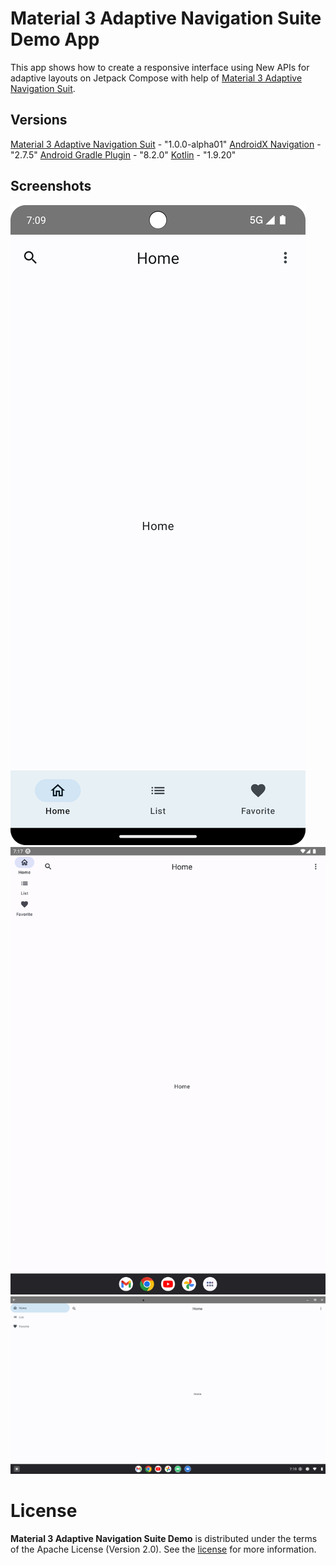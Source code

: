 Material 3 Adaptive Navigation Suite Demo App
==================

This app shows how to create a responsive interface using New APIs for adaptive layouts on Jetpack Compose with help of [Material 3 Adaptive Navigation Suit](https://cs.android.com/androidx/platform/frameworks/support/+/androidx-main:compose/material3/material3-adaptive-navigation-suite/androidx-compose-material3-adaptive-navigation-suite-documentation.md).

## Versions
[Material 3 Adaptive Navigation Suit](https://cs.android.com/androidx/platform/frameworks/support/+/androidx-main:compose/material3/material3-adaptive-navigation-suite/androidx-compose-material3-adaptive-navigation-suite-documentation.md) - "1.0.0-alpha01"
[AndroidX Navigation](https://developer.android.com/reference/androidx/navigation/package-summary) - "2.7.5"
[Android Gradle Plugin](https://developer.android.com/reference/tools/gradle-api/8.2/classes) - "8.2.0"
[Kotlin](https://github.com/JetBrains/kotlin/releases/tag/v1.9.20) - "1.9.20"

## Screenshots

![Screenshot showing how Material 3 Adaptive Navigation Suite Demo works on compact devices](screenshots/compact_portrait.png "Screenshot showing how Material 3 Adaptive Navigation Suite Demo works on compact devices")
![Screenshot showing how Material 3 Adaptive Navigation Suite Demo works on medium devices](screenshots/medium_portrait.png "Screenshot showing how Material 3 Adaptive Navigation Suite Demo works on medium devices")
![Screenshot showing how Material 3 Adaptive Navigation Suite Demo works on large devices](screenshots/large_landscape.png "Screenshot showing how Material 3 Adaptive Navigation Suite Demo works on large devices")

# License

**Material 3 Adaptive Navigation Suite Demo** is distributed under the terms of the Apache License (Version 2.0). See the
[license](LICENSE) for more information.